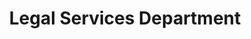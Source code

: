 ---
layout: page
title: Legal Services Department
permalink: "/about/departments/legal-services"
main: |-
    The department of legal services is responsible for advising the Office of The Director General and other departments with respect to all legal issues, including interpretation of the CPCA and other laws. The department is also responsible for inter-agency legal relationships including drafting, vetting, modifying and interpreting Memoranda of Understanding that govern those relationships/collaborations. The department also coordinates formal investigations and hearings, issuing Council orders, coordination with the Ministry of Justice and Office of The Attorney General, outside counsel, and managing litigation by, or against the Council.

    Other functions of the Department include: Manage the Council’s Board secretariat, Senior Management, and other statutorily created organs of, or within the Council; Develop and draft subsidiary legislation such as regulations and guidelines for onward promulgation; responsible for contracts between the Council and third parties, legal advisory opinions and position papers. Handling all other legal issues of the Council.
---